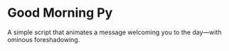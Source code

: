 # Good Morning Py

A simple script that animates a message welcoming you to the day—with ominous foreshadowing.
